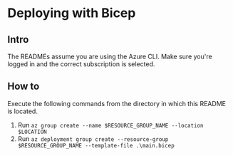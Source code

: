 # Deploying with Bicep

## Intro

The READMEs assume you are using the Azure CLI. Make sure you're logged in and the correct subscription is selected.

## How to

Execute the following commands from the directory in which this README is located.

1. Run `az group create --name $RESOURCE_GROUP_NAME --location $LOCATION`
2. Run `az deployment group create --resource-group $RESOURCE_GROUP_NAME --template-file .\main.bicep`